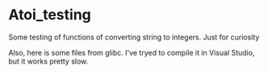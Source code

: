 # Atoi_testing
Some testing of functions of converting string to integers. Just for curiosity 

Also, here is some files from glibc. I've tryed to compile it in Visual Studio, but it works pretty slow.
